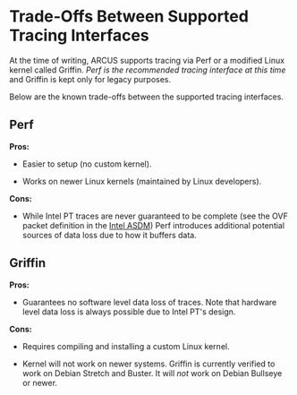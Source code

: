 # Trade-Offs Between Supported Tracing Interfaces

At the time of writing, ARCUS supports tracing via Perf or a modified Linux kernel called 
Griffin. *Perf is the recommended tracing interface at this time* and Griffin is kept only for 
legacy purposes.

Below are the known trade-offs between the supported tracing interfaces.

## Perf

**Pros:**

* Easier to setup (no custom kernel).

* Works on newer Linux kernels (maintained by Linux developers).

**Cons:**

* While Intel PT traces are never guaranteed to be complete (see the OVF packet definition in the 
[Intel ASDM](https://www.intel.com/content/www/us/en/developer/articles/technical/intel-sdm.html))
Perf introduces additional potential sources of data loss due to how it buffers data.

## Griffin

**Pros:**

* Guarantees no software level data loss of traces. Note that hardware
level data loss is always possible due to Intel PT's design.

**Cons:**

* Requires compiling and installing a custom Linux kernel.

* Kernel will not work on newer systems. Griffin is currently verified
to work on Debian Stretch and Buster. It will _not_ work on Debian
Bullseye or newer.
